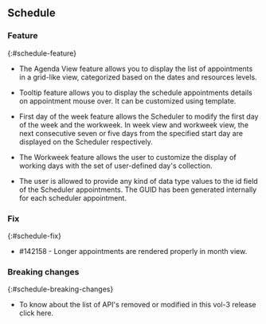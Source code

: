 ## Schedule

### Feature
{:#schedule-feature}

* The Agenda View feature allows you to display the list of appointments in a grid-like view, categorized based on the dates and resources levels.

* Tooltip feature allows you to display the schedule appointments details on appointment mouse over. It can be customized using template.

* First day of the week feature allows the Scheduler to modify the first day of the week and the workweek. In week view and workweek view, the next consecutive seven or five days from the specified start day are displayed on the Scheduler respectively.

* The Workweek feature allows the user to customize the display of working days with the set of user-defined day's collection.

* The user is allowed to provide any kind of data type values to the id field of the Scheduler appointments. The GUID has been generated internally for each scheduler appointment.

### Fix
{:#schedule-fix}

* \#142158 - Longer appointments are rendered properly in month view.

### Breaking changes
{:#schedule-breaking-changes}

* To know about the list of API's removed or modified in this vol-3 release click here.